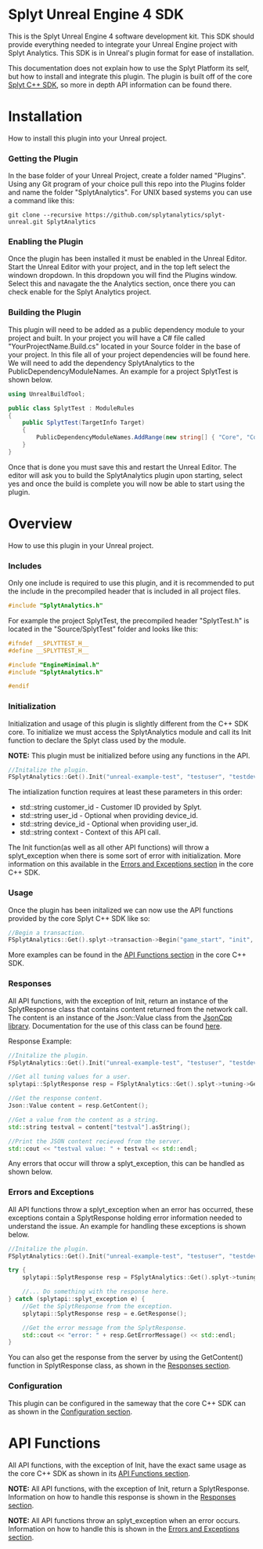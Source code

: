 # Splyt Unreal Engine 4 SDK
This is the Splyt Unreal Engine 4 software development kit. This SDK should provide everything needed to integrate your Unreal Engine project with Splyt Analytics. This SDK is in Unreal's plugin format for ease of installation.

This documentation does not explain how to use the Splyt Platform its self, but how to install and integrate this plugin. The plugin is built off of the core [Splyt C++ SDK](https://github.com/splytanalytics/splyt-cpp), so more in depth API information can be found there.

# Installation
How to install this plugin into your Unreal project.

### Getting the Plugin
In the base folder of your Unreal Project, create a folder named "Plugins". Using any Git program of your choice pull this repo into the Plugins folder and name the folder "SplytAnalytics". For UNIX based systems you can use a command like this:
```
git clone --recursive https://github.com/splytanalytics/splyt-unreal.git SplytAnalytics
```

### Enabling the Plugin
Once the plugin has been installed it must be enabled in the Unreal Editor. Start the Unreal Editor with your project, and in the top left select the windown dropdown. In this dropdown you will find the Plugins window. Select this and navagate the the Analytics section, once there you can check enable for the Splyt Analytics project.

### Building the Plugin
This plugin will need to be added as a public dependency module to your project and built. In your project you will have a C# file called "YourProjectName.Build.cs" located in your Source folder in the base of your project. In this file all of your project dependencies will be found here. We will need to add the dependency SplytAnalytics to the PublicDependencyModuleNames. An example for a project SplytTest is shown below.
```c#
using UnrealBuildTool;

public class SplytTest : ModuleRules
{
    public SplytTest(TargetInfo Target)
    {
        PublicDependencyModuleNames.AddRange(new string[] { "Core", "CoreUObject", "Engine", "InputCore", "SplytAnalytics" });
    }
}

```
Once that is done you must save this and restart the Unreal Editor. The editor will ask you to build the SplytAnalytics plugin upon starting, select yes and once the build is complete you will now be able to start using the plugin.

# Overview
How to use this plugin in your Unreal project.

### Includes
Only one include is required to use this plugin, and it is recommended to put the include in the precompiled header that is included in all project files.
```c++
#include "SplytAnalytics.h"
```
For example the project SplytTest, the precompiled header "SplytTest.h" is located in the "Source/SplytTest" folder and looks like this:
```c++
#ifndef __SPLYTTEST_H__
#define __SPLYTTEST_H__

#include "EngineMinimal.h"
#include "SplytAnalytics.h"

#endif

```

### Initialization
Initialization and usage of this plugin is slightly different from the C++ SDK core. To initialize we must access the SplytAnalytics module and call its Init function to declare the Splyt class used by the module.

**NOTE:** This plugin must be initialized before using any functions in the API.
```c++
//Initalize the plugin.
FSplytAnalytics::Get().Init("unreal-example-test", "testuser", "testdevice", "testcontext");
```
The intialization function requires at least these parameters in this order:
- std::string customer_id - Customer ID provided by Splyt.
- std::string user_id - Optional when providing device_id.
- std::string device_id - Optional when providing user_id.
- std::string context - Context of this API call.

The Init function(as well as all other API functions) will throw a splyt_exception when there is some sort of error with initialization. More information on this available in the [Errors and Exceptions section](https://github.com/splytanalytics/splyt-cpp#errors-and-exceptions) in the core C++ SDK.

### Usage
Once the plugin has been initalized we can now use the API functions provided by the core Splyt C++ SDK like so:
```c++
//Begin a transaction.
FSplytAnalytics::Get().splyt->transaction->Begin("game_start", "init", 3600, "GameStart");
```
More examples can be found in the [API Functions section](https://github.com/splytanalytics/splyt-cpp#api-functions) in the core C++ SDK.

### Responses
All API functions, with the exception of Init, return an instance of the SplytResponse class that contains content returned from the network call. The content is an instance of the Json::Value class from the [JsonCpp library](https://github.com/open-source-parsers/jsoncpp). Documentation for the use of this class can be found [here](https://github.com/open-source-parsers/jsoncpp/wiki).

Response Example:
```c++
//Initalize the plugin.
FSplytAnalytics::Get().Init("unreal-example-test", "testuser", "testdevice", "testcontext");

//Get all tuning values for a user.
splytapi::SplytResponse resp = FSplytAnalytics::Get().splyt->tuning->GetAllValues("testuser", splytapi::kEntityTypeUser);

//Get the response content.
Json::Value content = resp.GetContent();

//Get a value from the content as a string.
std::string testval = content["testval"].asString();

//Print the JSON content recieved from the server.
std::cout << "testval value: " + testval << std::endl;
```
Any errors that occur will throw a splyt_exception, this can be handled as shown below.


### Errors and Exceptions
All API functions throw a splyt_exception when an error has occurred, these exceptions contain a SplytResponse holding error information needed to understand the issue. An example for handling these exceptions is shown below.
```c++
//Initalize the plugin.
FSplytAnalytics::Get().Init("unreal-example-test", "testuser", "testdevice", "testcontext");

try {
    splytapi::SplytResponse resp = FSplytAnalytics::Get().splyt->tuning->GetAllValues("testuser", splytapi::kEntityTypeUser);

    //... Do something with the response here.
} catch (splytapi::splyt_exception e) {
    //Get the SplytResponse from the exception.
    splytapi::SplytResponse resp = e.GetResponse();

    //Get the error message from the SplytResponse.
    std::cout << "error: " + resp.GetErrorMessage() << std::endl;
}
```
You can also get the response from the server by using the GetContent() function in SplytResponse class, as shown in the [Responses section](#responses).

### Configuration
This plugin can be configured in the sameway that the core C++ SDK can as shown in the [Configuration section](https://github.com/splytanalytics/splyt-cpp#configuration).

# API Functions
All API functions, with the exception of Init, have the exact same usage as the core C++ SDK as shown in its [API Functions section](https://github.com/splytanalytics/splyt-cpp#api-functions).

**NOTE:** All API functions, with the exception of Init, return a SplytResponse. Information on how to handle this response is shown in the [Responses section](#responses).

**NOTE:** All API functions throw an splyt_exception when an error occurs. Information on how to handle this is shown in the [Errors and Exceptions section](#errors-and-exceptions).